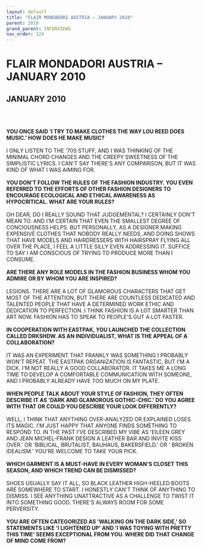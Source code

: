```yaml
---
layout: default
title: "FLAIR MONDADORI AUSTRIA – JANUARY 2010"
parent: 2010
grand_parent: INTERVIEWS
nav_order: 124
---
```


# FLAIR MONDADORI AUSTRIA – JANUARY 2010
## JANUARY 2010

<br><br></p>
<p><b>YOU ONCE SAID 'I TRY TO MAKE CLOTHES THE WAY LOU REED DOES MUSIC.' HOW DOES HE MAKE MUSIC?</b> <br />
<br />
I ONLY LISTEN TO THE '70S STUFF, AND I WAS THINKING OF THE MINIMAL CHORD CHANGES AND THE CREEPY SWEETNESS OF THE SIMPLISTIC LYRICS. I CAN'T SAY THERE'S ANY COMPARISON, BUT IT WAS KIND OF WHAT I WAS AIMING FOR. <br />
<br />
<b>YOU DON'T FOLLOW THE RULES OF THE FASHION INDUSTRY. YOU EVEN REFERRED TO THE EFFORTS OF OTHER FASHION DESIGNERS TO ENCOURAGE ECOLOGICAL AND ETHICAL AWARENESS AS HYPOCRITICAL. WHAT ARE YOUR RULES?</b> <br />
<br />
OH DEAR, DO I REALLY SOUND THAT JUDGEMENTAL? I CERTAINLY DON'T MEAN TO. AND I'M CERTAIN THAT EVEN THE SMALLEST DEGREE OF CONCIOUSNESS HELPS. BUT PERSONALLY, AS A DESIGNER MAKING EXPENSIVE CLOTHES THAT NOBODY REALLY NEEDS, AND DOING SHOWS THAT HAVE MODELS AND HAIRDRESSERS WITH HAIRSPRAY FLYING ALL OVER THE PLACE, I FEEL A LITTLE SILLY EVEN ADDRESSING IT. SUFFICE TO SAY I AM CONSCIOUS OF TRYING TO PRODUCE MORE THAN I CONSUME. <br />
<br />
<b>ARE THERE ANY ROLE MODELS IN THE FASHION BUSINESS WHOM YOU ADMIRE OR BY WHOM YOU ARE INSPIRED?</b> <br />
<br />
LEGIONS. THERE ARE A LOT OF GLAMOROUS CHARACTERS THAT GET MOST OF THE ATTENTION, BUT THERE ARE COUNTLESS DEDICATED AND TALENTED PEOPLE THAT HAVE A DETERMINED WORK ETHIC AND DEDICATION TO PERFECTION. I THINK FASHION IS A LOT SMARTER THAN ART NOW. FASHION HAS TO SPEAK TO PEOPLE'S GUT A LOT FASTER. <br />
<br />
<b>IN COOPERATION WITH EASTPAK, YOU LAUNCHED THE COLLECTION CALLED DRKSHDW. AS AN INDIVIDUALIST, WHAT IS THE APPEAL OF A COLLABORATION?</b> <br />
<br />
IT WAS AN EXPERIMENT THAT FRANKLY WAS SOMETHING I PROBABLY WON'T REPEAT. THE EASTPAK ORGANIZATION IS FANTASTIC, BUT I'M A DICK. I'M NOT REALLY A GOOD COLLABORATOR. IT TAKES ME A LONG TIME TO DEVELOP A COMFORTABLE COMMUNICATION WITH SOMEONE, AND I PROBABLY ALREADY HAVE TOO MUCH ON MY PLATE. <br />
<br />
<b>WHEN PEOPLE TALK ABOUT YOUR STYLE OF FASHION, THEY OFTEN DESCRIBE IT AS 'DARK AND GLAMOROUS GOTHIC-CHIC.' DO YOU AGREE WITH THAT OR COULD YOU DESCRIBE YOUR LOOK DIFFERENTLY?</b> <br />
<br />
WELL, I THINK THAT ANYTHING OVER-ANALYZED OR EXPLAINED LOSES ITS MAGIC. I'M JUST HAPPY THAT ANYONE FINDS SOMETHING TO RESPOND TO. IN THE PAST I'VE DESCRIBED MY VIBE AS 'EILEEN GREY AND JEAN MICHEL-FRANK DESIGN A LEATHER BAR AND INVITE KISS OVER.' OR 'BIBLICAL, BRUTALIST, BAUHAUS, BAKERSFIELD.' OR ' BROKEN IDEALISM.' YOU'RE WELCOME TO TAKE YOUR PICK. <br />
<br />
<b>WHICH GARMENT IS A MUST-HAVE IN EVERY WOMAN'S CLOSET THIS SEASON, AND WHICH TREND CAN BE DISMISSED?</b> <br />
<br />
SHOES USUALLY SAY IT ALL, SO BLACK LEATHER HIGH-HEELED BOOTS ARE SOMEWHERE TO START. I HONESTLY CAN'T THINK OF ANYTHING TO DISMISS. I SEE ANYTHING UNATTRACTIVE AS A CHALLENGE TO TWIST IT INTO SOMETHING GOOD. THERE'S ALWAYS ROOM FOR SOME PERVERSITY. <br />
<br />
<b>YOU ARE OFTEN CATEGORIZED AS 'WALKING ON THE DARK SIDE,' SO STATEMENTS LIKE 'I LIGHTENED UP' AND 'I WAS TOYING WITH PRETTY THIS TIME' SEEMS EXCEPTIONAL FROM YOU. WHERE DID THAT CHANGE OF MIND COME FROM?</b> <br />
<br />

